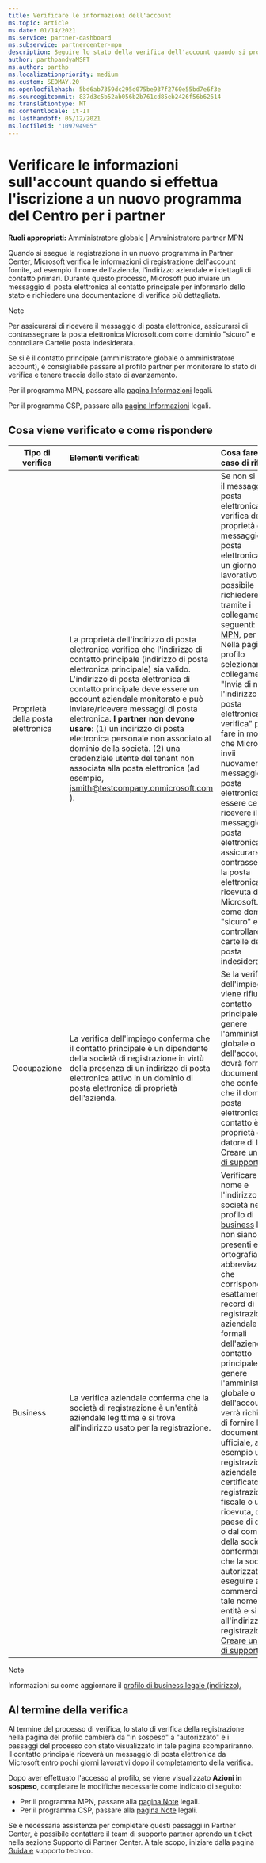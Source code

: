 ```yaml
---
title: Verificare le informazioni dell'account
ms.topic: article
ms.date: 01/14/2021
ms.service: partner-dashboard
ms.subservice: partnercenter-mpn
description: Seguire lo stato della verifica dell'account quando si prova a registrarsi in un nuovo Partner Center programma. Informazioni su come fornire informazioni aggiuntive, se necessario.
author: parthpandyaMSFT
ms.author: parthp
ms.localizationpriority: medium
ms.custom: SEOMAY.20
ms.openlocfilehash: 5bd6ab7359dc295d075be937f2760e55bd7e6f3e
ms.sourcegitcommit: 837d3c5b52ab056b2b761cd85eb2426f56b62614
ms.translationtype: MT
ms.contentlocale: it-IT
ms.lasthandoff: 05/12/2021
ms.locfileid: "109794905"
---
```

# <a name="verify-your-account-information-when-you-enroll-in-a-new-partner-center-program"></a>Verificare le informazioni sull'account quando si effettua l'iscrizione a un nuovo programma del Centro per i partner

**Ruoli appropriati:** Amministratore globale | Amministratore partner MPN

Quando si esegue la registrazione in un nuovo programma in Partner Center, Microsoft verifica le informazioni di registrazione dell'account fornite, ad esempio il nome dell'azienda, l'indirizzo aziendale e i dettagli di contatto primari. Durante questo processo, Microsoft può inviare un messaggio di posta elettronica al contatto principale per informarlo dello stato e richiedere una documentazione di verifica più dettagliata.

>[!NOTE]
>Per assicurarsi di ricevere il messaggio di posta elettronica, assicurarsi di contrassegnare la posta elettronica Microsoft.com come dominio "sicuro" e controllare Cartelle posta indesiderata.

Se si è il contatto principale (amministratore globale o amministratore account), è consigliabile passare al profilo partner per monitorare lo stato di verifica e tenere traccia dello stato di avanzamento.

Per il programma MPN, passare alla [pagina Informazioni](https://partner.microsoft.com/pcv/accountsettings/connectedpartnerprofile) legali.

Per il programma CSP, passare alla [pagina Informazioni](https://partner.microsoft.com/pcv/accountsettings/partnerprofile) legali.


## <a name="what-is-verified-and-how-to-respond"></a>Cosa viene verificato e come rispondere

|**Tipo di verifica**   |**Elementi verificati**   |**Cosa fare in caso di rifiuto**   |
|----------------------------|:-----------------------------------|:--------------------------------------|
|Proprietà della posta elettronica   |La proprietà dell'indirizzo di posta elettronica verifica che l'indirizzo di contatto principale (indirizzo di posta elettronica principale) sia valido. L'indirizzo di posta elettronica di contatto principale deve essere un account aziendale monitorato e può inviare/ricevere messaggi di posta elettronica. **I partner non devono usare**: (1) un indirizzo di posta elettronica personale non associato al dominio della società. (2) una credenziale utente del tenant non associata alla posta elettronica (ad esempio, jsmith@testcompany.onmicrosoft.com ).  |Se non si riceve il messaggio di posta elettronica di verifica della proprietà del messaggio di posta elettronica entro un giorno lavorativo, è possibile richiedere l'invio tramite i collegamenti seguenti: per [MPN](https://partner.microsoft.com/pcv/accountsettings/connectedpartnerprofile), per [CSP](https://partner.microsoft.com/pcv/accountsettings/partnerprofile). Nella pagina del profilo selezionare il collegamento "Invia di nuovo l'indirizzo di posta elettronica di verifica" per fare in modo che Microsoft invii nuovamente il messaggio di posta elettronica. Per essere certi di ricevere il messaggio di posta elettronica, assicurarsi di contrassegnare la posta elettronica ricevuta da Microsoft.com come dominio "sicuro" e controllare le cartelle della posta indesiderata.|
|Occupazione |La verifica dell'impiego conferma che il contatto principale è un dipendente della società di registrazione in virtù della presenza di un indirizzo di posta elettronica attivo in un dominio di posta elettronica di proprietà dell'azienda.|Se la verifica dell'impiego viene rifiutata, il contatto principale (in genere l'amministratore globale o dell'account) dovrà fornire la documentazione che conferma che il dominio di posta elettronica del contatto è di proprietà del datore di lavoro. [Creare un ticket di supporto](https://partner.microsoft.com/dashboard/support/csp/servicerequests/create?stage=2&topicid=c34a5c81-a111-476d-11a4-81c808c37a6b).|
|Business   | La verifica aziendale conferma che la società di registrazione è un'entità aziendale legittima e si trova all'indirizzo usato per la registrazione.|Verificare che il nome e l'indirizzo della società nel profilo di [business](https://partner.microsoft.com/pcv/accountsettings/connectedpartnerprofile) legale non siano presenti errori di ortografia e abbreviazioni e che corrispondano esattamente ai record di registrazione aziendale formali dell'azienda. Al contatto principale (in genere l'amministratore globale o dell'account) verrà richiesto di fornire la documentazione ufficiale, ad esempio una registrazione aziendale o un certificato di registrazione fiscale o una ricevuta, dal paese di origine o dal comune della società confermando che la società è autorizzata a eseguire attività commerciali con tale nome di entità e si trova all'indirizzo di registrazione. [Creare un ticket di supporto](https://partner.microsoft.com/dashboard/support/csp/servicerequests/create?stage=2&topicid=52ac28f3-d58f-99d9-9846-3df5a6477c54)|

>[!NOTE]
>Informazioni su come aggiornare il [profilo di business legale (indirizzo).](update-your-partner-profile.md)

## <a name="when-verification-concludes"></a>Al termine della verifica

Al termine del processo di verifica, lo stato di verifica della registrazione nella pagina del profilo cambierà da "in sospeso" a "autorizzato" e i passaggi del processo con stato visualizzato in tale pagina scompariranno.
Il contatto principale riceverà un messaggio di posta elettronica da Microsoft entro pochi giorni lavorativi dopo il completamento della verifica. 

Dopo aver effettuato l'accesso al profilo, se viene visualizzato **Azioni in sospeso**, completare le modifiche necessarie come indicato di seguito:

- Per il programma MPN, passare alla [pagina Note](https://partner.microsoft.com/pcv/accountsettings/connectedpartnerprofile) legali.  
- Per il programma CSP, passare alla [pagina Note](https://partner.microsoft.com/pcv/accountsettings/partnerprofile) legali.

Se è necessaria assistenza per completare questi passaggi in Partner Center, è possibile contattare il team di supporto partner aprendo un ticket nella sezione Supporto di Partner Center. A tale scopo, iniziare dalla pagina [Guida e](https://partner.microsoft.com/dashboard/support/servicerequests/create?stage=2&topicid=21655de7-7dbb-4927-33a2-f60f45feadf3) supporto tecnico.
